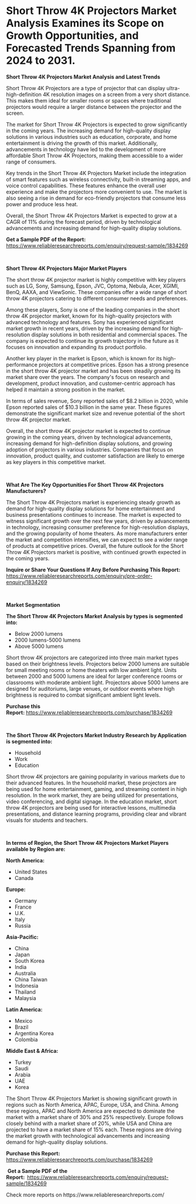 <p><h1>Short Throw 4K Projectors Market Analysis Examines its Scope on Growth Opportunities, and Forecasted Trends Spanning from 2024 to 2031.</h1></p><p><strong>Short Throw 4K Projectors Market Analysis and Latest Trends</strong></p>
<p><p>Short Throw 4K Projectors are a type of projector that can display ultra-high-definition 4K resolution images on a screen from a very short distance. This makes them ideal for smaller rooms or spaces where traditional projectors would require a larger distance between the projector and the screen.</p><p>The market for Short Throw 4K Projectors is expected to grow significantly in the coming years. The increasing demand for high-quality display solutions in various industries such as education, corporate, and home entertainment is driving the growth of this market. Additionally, advancements in technology have led to the development of more affordable Short Throw 4K Projectors, making them accessible to a wider range of consumers.</p><p>Key trends in the Short Throw 4K Projectors Market include the integration of smart features such as wireless connectivity, built-in streaming apps, and voice control capabilities. These features enhance the overall user experience and make the projectors more convenient to use. The market is also seeing a rise in demand for eco-friendly projectors that consume less power and produce less heat.</p><p>Overall, the Short Throw 4K Projectors Market is expected to grow at a CAGR of 11% during the forecast period, driven by technological advancements and increasing demand for high-quality display solutions.</p></p>
<p><strong>Get a Sample PDF of the Report:&nbsp;</strong> <a href="https://www.reliableresearchreports.com/enquiry/request-sample/1834269">https://www.reliableresearchreports.com/enquiry/request-sample/1834269</a></p>
<p>&nbsp;</p>
<p><strong>Short Throw 4K Projectors Major Market Players</strong></p>
<p><p>The short throw 4K projector market is highly competitive with key players such as LG, Sony, Samsung, Epson, JVC, Optoma, Nebula, Acer, XGIMI, BenQ, AAXA, and ViewSonic. These companies offer a wide range of short throw 4K projectors catering to different consumer needs and preferences.</p><p>Among these players, Sony is one of the leading companies in the short throw 4K projector market, known for its high-quality projectors with advanced technology and features. Sony has experienced significant market growth in recent years, driven by the increasing demand for high-resolution display solutions in both residential and commercial spaces. The company is expected to continue its growth trajectory in the future as it focuses on innovation and expanding its product portfolio.</p><p>Another key player in the market is Epson, which is known for its high-performance projectors at competitive prices. Epson has a strong presence in the short throw 4K projector market and has been steadily growing its market share over the years. The company's focus on research and development, product innovation, and customer-centric approach has helped it maintain a strong position in the market.</p><p>In terms of sales revenue, Sony reported sales of $8.2 billion in 2020, while Epson reported sales of $10.3 billion in the same year. These figures demonstrate the significant market size and revenue potential of the short throw 4K projector market.</p><p>Overall, the short throw 4K projector market is expected to continue growing in the coming years, driven by technological advancements, increasing demand for high-definition display solutions, and growing adoption of projectors in various industries. Companies that focus on innovation, product quality, and customer satisfaction are likely to emerge as key players in this competitive market.</p></p>
<p>&nbsp;</p>
<p><strong>What Are The Key Opportunities For Short Throw 4K Projectors Manufacturers?</strong></p>
<p><p>The Short Throw 4K Projectors market is experiencing steady growth as demand for high-quality display solutions for home entertainment and business presentations continues to increase. The market is expected to witness significant growth over the next few years, driven by advancements in technology, increasing consumer preference for high-resolution displays, and the growing popularity of home theaters. As more manufacturers enter the market and competition intensifies, we can expect to see a wider range of products at competitive prices. Overall, the future outlook for the Short Throw 4K Projectors market is positive, with continued growth expected in the coming years.</p></p>
<p><strong>Inquire or Share Your Questions If Any Before Purchasing This Report:</strong> <a href="https://www.reliableresearchreports.com/enquiry/pre-order-enquiry/1834269">https://www.reliableresearchreports.com/enquiry/pre-order-enquiry/1834269</a></p>
<p>&nbsp;</p>
<p><strong>Market Segmentation</strong></p>
<p><strong>The Short Throw 4K Projectors Market Analysis by types is segmented into:</strong></p>
<p><ul><li>Below 2000 lumens</li><li>2000 lumens-5000 lumens</li><li>Above 5000 lumens</li></ul></p>
<p><p>Short throw 4K projectors are categorized into three main market types based on their brightness levels. Projectors below 2000 lumens are suitable for small meeting rooms or home theaters with low ambient light. Units between 2000 and 5000 lumens are ideal for larger conference rooms or classrooms with moderate ambient light. Projectors above 5000 lumens are designed for auditoriums, large venues, or outdoor events where high brightness is required to combat significant ambient light levels.</p></p>
<p><strong>Purchase this Report:&nbsp;</strong><a href="https://www.reliableresearchreports.com/purchase/1834269">https://www.reliableresearchreports.com/purchase/1834269</a></p>
<p>&nbsp;</p>
<p><strong>The Short Throw 4K Projectors Market Industry Research by Application is segmented into:</strong></p>
<p><ul><li>Household</li><li>Work</li><li>Education</li></ul></p>
<p><p>Short throw 4K projectors are gaining popularity in various markets due to their advanced features. In the household market, these projectors are being used for home entertainment, gaming, and streaming content in high resolution. In the work market, they are being utilized for presentations, video conferencing, and digital signage. In the education market, short throw 4K projectors are being used for interactive lessons, multimedia presentations, and distance learning programs, providing clear and vibrant visuals for students and teachers.</p></p>
<p>&nbsp;</p>
<p><strong>In terms of Region, the Short Throw 4K Projectors Market Players available by Region are:</strong></p>
<p>
    <p> <strong> North America: </strong>
        <ul>
            <li>United States</li>
            <li>Canada</li>
        </ul>
        </p> 
    <p> <strong> Europe: </strong>
        <ul>
            <li>Germany</li>
            <li>France</li>
            <li>U.K.</li>
            <li>Italy</li>
            <li>Russia</li>
        </ul>
        </p> 
    <p> <strong> Asia-Pacific: </strong>
        <ul>
            <li>China</li>
            <li>Japan</li>
            <li>South Korea</li>
            <li>India</li>
            <li>Australia</li>
            <li>China Taiwan</li>
            <li>Indonesia</li>
            <li>Thailand</li>
            <li>Malaysia</li>
        </ul>
        </p> 
    <p> <strong> Latin America: </strong>
        <ul>
            <li>Mexico</li>
            <li>Brazil</li>
            <li>Argentina Korea</li>
            <li>Colombia</li>
        </ul>
        </p> 
    <p> <strong> Middle East & Africa: </strong>
        <ul>
            <li>Turkey</li>
            <li>Saudi</li>
            <li>Arabia</li>
            <li>UAE</li>
            <li>Korea</li>
        </ul>
    </p>
    </p>
<p><p>The Short Throw 4K Projectors Market is showing significant growth in regions such as North America, APAC, Europe, USA, and China. Among these regions, APAC and North America are expected to dominate the market with a market share of 30% and 25% respectively. Europe follows closely behind with a market share of 20%, while USA and China are projected to have a market share of 15% each. These regions are driving the market growth with technological advancements and increasing demand for high-quality display solutions.</p></p>
<p><strong>Purchase this Report: </strong><a href="https://www.reliableresearchreports.com/purchase/1834269">https://www.reliableresearchreports.com/purchase/1834269</a></p>
<p>&nbsp;<strong>Get a Sample PDF of the Report:&nbsp;&nbsp;</strong><a href="https://www.reliableresearchreports.com/enquiry/request-sample/1834269">https://www.reliableresearchreports.com/enquiry/request-sample/1834269</a></p>
<p><strong></strong></p>
<p>Check more reports on https://www.reliableresearchreports.com/</p>